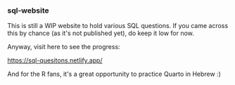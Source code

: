 ### sql-website

This is still a WIP website to hold various SQL questions. If you came across this by chance (as it's not published yet), do keep it low for now.

Anyway, visit here to see the progress:

https://sql-quesitons.netlify.app/

And for the R fans, it's a great opportunity to practice Quarto in Hebrew :)
